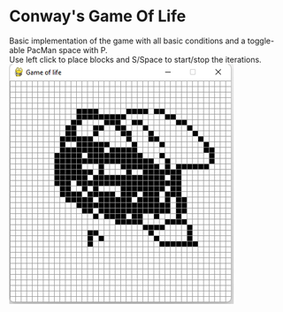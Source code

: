 # Conway's Game Of Life  
Basic implementation of the game with all basic conditions and a toggle-able PacMan space with P.    
Use left click to place blocks and S/Space to start/stop the iterations.  
![](example.gif)
